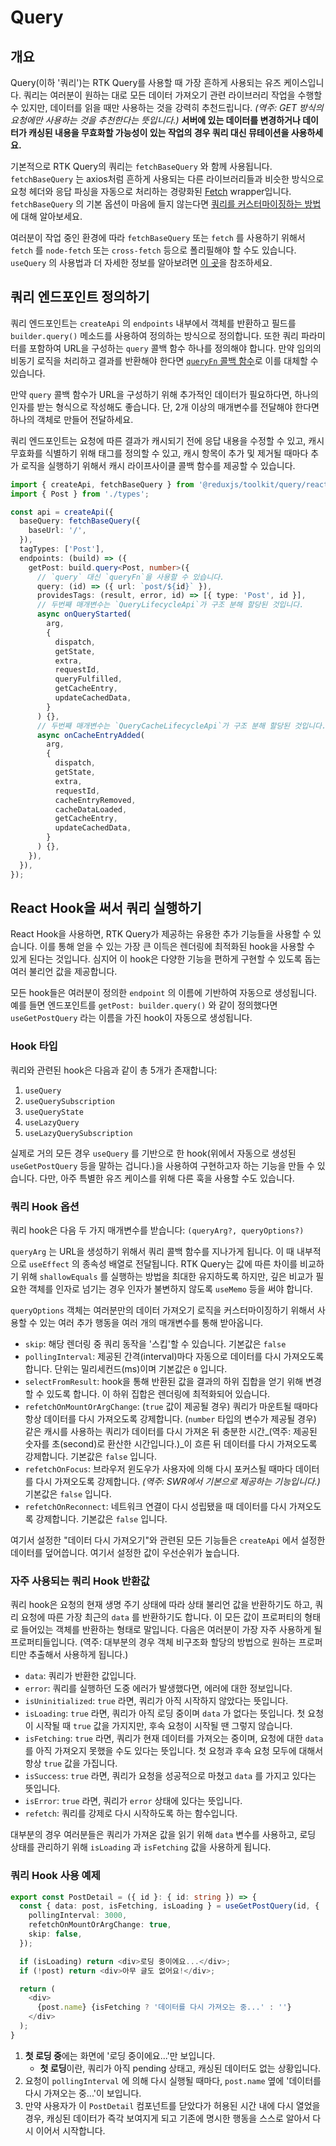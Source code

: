 # Query

## 개요

Query\(이하 '쿼리'\)는 RTK Query를 사용할 때 가장 흔하게 사용되는 유즈 케이스입니다. 쿼리는 여러분이 원하는 대로 모든 데이터 가져오기 관련 라이브러리 작업을 수행할 수 있지만, 데이터를 읽을 때만 사용하는 것을 강력히 추천드립니다. _\(역주: GET 방식의 요청에만 사용하는 것을 추천한다는 뜻입니다.\)_ **서버에 있는 데이터를 변경하거나 데이터가 캐싱된 내용을 무효화할 가능성이 있는 작업의 경우 쿼리 대신 뮤테이션을 사용하세요.**

기본적으로 RTK Query의 쿼리는 `fetchBaseQuery` 와 함께 사용됩니다. `fetchBaseQuery` 는 axios처럼 흔하게 사용되는 다른 라이브러리들과 비슷한 방식으로 요청 헤더와 응답 파싱을 자동으로 처리하는 경량화된 [Fetch](https://developer.mozilla.org/en-US/docs/Web/API/Fetch_API) wrapper입니다. `fetchBaseQuery` 의 기본 옵션이 마음에 들지 않는다면 [쿼리를 커스터마이징하는 방법](https://redux-toolkit.js.org/rtk-query/usage/customizing-queries)에 대해 알아보세요.

여러분이 작업 중인 환경에 따라 `fetchBaseQuery` 또는 `fetch` 를 사용하기 위해서 `fetch` 를 `node-fetch` 또는 `cross-fetch` 등으로 폴리필해야 할 수도 있습니다. `useQuery` 의 사용법과 더 자세한 정보를 알아보려면 [이 곳](https://redux-toolkit.js.org/rtk-query/api/created-api/hooks#usequery)을 참조하세요.

##  쿼리 엔드포인트 정의하기

쿼리 엔드포인트는 `createApi` 의 `endpoints` 내부에서 객체를 반환하고 필드를 `builder.query()` 메소드를 사용하여 정의하는 방식으로 정의합니다. 또한 쿼리 파라미터를 포함하여 URL을 구성하는 `query` 콜백 함수 하나를 정의해야 합니다. 만약 임의의 비동기 로직을 처리하고 결과를 반환해야 한다면 [`queryFn` 콜백 함수](https://redux-toolkit.js.org/rtk-query/usage/customizing-queries#customizing-queries-with-queryfn)로 이를 대체할 수 있습니다.

만약 `query` 콜백 함수가 URL을 구성하기 위해 추가적인 데이터가 필요하다면, 하나의 인자를 받는 형식으로 작성해도 좋습니다. 단, 2개 이상의 매개변수를 전달해야 한다면 하나의 객체로 만들어 전달하세요.

쿼리 엔드포인트는 요청에 따른 결과가 캐시되기 전에 응답 내용을 수정할 수 있고, 캐시 무효화를 식별하기 위해 태그를 정의할 수 있고, 캐시 항목이 추가 및 제거될 때마다 추가 로직을 실행하기 위해서 캐시 라이프사이클 콜백 함수를 제공할 수 있습니다.

```typescript
import { createApi, fetchBaseQuery } from '@reduxjs/toolkit/query/react';
import { Post } from './types';

const api = createApi({
  baseQuery: fetchBaseQuery({
    baseUrl: '/',
  }),
  tagTypes: ['Post'],
  endpoints: (build) => ({
    getPost: build.query<Post, number>({
      // `query` 대신 `queryFn`을 사용할 수 있습니다.
      query: (id) => ({ url: `post/${id}` }),
      providesTags: (result, error, id) => [{ type: 'Post', id }],
      // 두번째 매개변수는 `QueryLifecycleApi`가 구조 분해 할당된 것입니다.
      async onQueryStarted(
        arg,
        {
          dispatch,
          getState,
          extra,
          requestId,
          queryFulfilled,
          getCacheEntry,
          updateCachedData,
        }
      ) {},
      // 두번째 매개변수는 `QueryCacheLifecycleApi`가 구조 분해 할당된 것입니다.
      async onCacheEntryAdded(
        arg,
        {
          dispatch,
          getState,
          extra,
          requestId,
          cacheEntryRemoved,
          cacheDataLoaded,
          getCacheEntry,
          updateCachedData,
        }
      ) {},
    }),
  }),
});
```

## React Hook을 써서 쿼리 실행하기

React Hook을 사용하면, RTK Query가 제공하는 유용한 추가 기능들을 사용할 수 있습니다. 이를 통해 얻을 수 있는 가장 큰 이득은 렌더링에 최적화된 hook을 사용할 수 있게 된다는 것입니다. 심지어 이 hook은 다양한 기능을 편하게 구현할 수 있도록 돕는 여러 불리언 값을 제공합니다.

모든 hook들은 여러분이 정의한 `endpoint` 의 이름에 기반하여 자동으로 생성됩니다. 예를 들면 엔드포인트를 `getPost: builder.query()` 와 같이 정의했다면 `useGetPostQuery` 라는 이름을 가진 hook이 자동으로 생성됩니다.

### Hook 타입

쿼리와 관련된 hook은 다음과 같이 총 5개가 존재합니다:

1. `useQuery` 
2. `useQuerySubscription`
3. `useQueryState`
4. `useLazyQuery`
5. `useLazyQuerySubscription`

실제로 거의 모든 경우 `useQuery` 를 기반으로 한 hook\(위에서 자동으로 생성된 `useGetPostQuery` 등을 말하는 겁니다.\)을 사용하여 구현하고자 하는 기능을 만들 수 있습니다. 다만, 아주 특별한 유즈 케이스를 위해 다른 훅을 사용할 수도 있습니다.

### 쿼리 Hook 옵션

쿼리 hook은 다음 두 가지 매개변수를 받습니다: `(queryArg?, queryOptions?)`

`queryArg` 는 URL을 생성하기 위해서 쿼리 콜백 함수를 지나가게 됩니다. 이 때 내부적으로 `useEffect` 의 종속성 배열로 전달됩니다. RTK Query는 값에 따른 차이를 비교하기 위해 `shallowEquals` 를 실행하는 방법을 최대한 유지하도록 하지만, 깊은 비교가 필요한 객체를 인자로 넘기는 경우 인자가 불변하지 않도록 `useMemo` 등을 써야 합니다.

`queryOptions` 객체는 여러분만의 데이터 가져오기 로직을 커스터마이징하기 위해서 사용할 수 있는 여러 추가 행동을 여러 개의 매개변수를 통해 받아옵니다.

* `skip`: 해당 렌더링 중 쿼리 동작을 '스킵'할 수 있습니다. 기본값은 `false`
* `pollingInterval`: 제공된 간격\(interval\)마다 자동으로 데이터를 다시 가져오도록 합니다. 단위는 밀리세컨드\(ms\)이며 기본값은 `0` 입니다.
* `selectFromResult`: hook을 통해 반환된 값을 결과의 하위 집합을 얻기 위해 변경할 수 있도록 합니다. 이 하위 집합은 렌더링에 최적화되어 있습니다.
* `refetchOnMountOrArgChange`: \(`true` 값이 제공될 경우\) 쿼리가 마운트될 때마다 항상 데이터를 다시 가져오도록 강제합니다. \(`number` 타입의 변수가 제공될 경우\) 같은 캐시를 사용하는 쿼리가 데이터를 다시 가져온 뒤 충분한 시간_\(역주: 제공된 숫자를 초\(second\)로 환산한 시간입니다.\)_이 흐른 뒤 데이터를 다시 가져오도록 강제합니다. 기본값은 `false` 입니다.
* `refetchOnFocus`: 브라우저 윈도우가 사용자에 의해 다시 포커스될 때마다 데이터를 다시 가져오도록 강제합니다. _\(역주: SWR에서 기본으로 제공하는 기능입니다.\)_ 기본값은 `false` 입니다.
* `refetchOnReconnect`: 네트워크 연결이 다시 성립됐을 때 데이터를 다시 가져오도록 강제합니다. 기본값은 `false` 입니다.

여기서 설정한 "데이터 다시 가져오기"와 관련된 모든 기능들은 `createApi` 에서 설정한 데이터를 덮어씁니다. 여기서 설정한 값이 우선순위가 높습니다.

### 자주 사용되는 쿼리 Hook 반환값

쿼리 hook은 요청의 현재 생명 주기 상태에 따라 상태 불리언 값을 반환하기도 하고, 쿼리 요청에 따른 가장 최근의 `data` 를 반환하기도 합니다. 이 모든 값이 프로퍼티의 형태로 들어있는 객체를 반환하는 형태로 말입니다. 다음은 여러분이 가장 자주 사용하게 될 프로퍼티들입니다. \(역주: 대부분의 경우 객체 비구조화 할당의 방법으로 원하는 프로퍼티만 추출해서 사용하게 됩니다.\)

* `data`: 쿼리가 반환한 값입니다.
* `error`: 쿼리를 실행하던 도중 에러가 발생했다면, 에러에 대한 정보입니다.
* `isUninitialized`: `true` 라면, 쿼리가 아직 시작하지 않았다는 뜻입니다.
* `isLoading`: `true` 라면, 쿼리가 아직 로딩 중이며 `data` 가 없다는 뜻입니다. 첫 요청이 시작될 때 `true` 값을 가지지만, 후속 요청이 시작될 땐 그렇지 않습니다.
* `isFetching`: `true` 라면, 쿼리가 현재 데이터를 가져오는 중이며, 요청에 대한 `data` 를 아직 가져오지 못했을 수도 있다는 뜻입니다. 첫 요청과 후속 요청 모두에 대해서 항상 `true` 값을 가집니다.
* `isSuccess`: `true` 라면, 쿼리가 요청을 성공적으로 마쳤고 `data` 를 가지고 있다는 뜻입니다.
* `isError`: `true` 라면, 쿼리가 `error` 상태에 있다는 뜻입니다.
* `refetch`: 쿼리를 강제로 다시 시작하도록 하는 함수입니다.

대부분의 경우 여러분들은 쿼리가 가져온 값을 읽기 위해 `data` 변수를 사용하고, 로딩 상태를 관리하기 위해 `isLoading` 과 `isFetching` 값을 사용하게 됩니다.

### 쿼리 Hook 사용 예제

```typescript
export const PostDetail = ({ id }: { id: string }) => {
  const { data: post, isFetching, isLoading } = useGetPostQuery(id, {
    pollingInterval: 3000,
    refetchOnMountOrArgChange: true,
    skip: false,
  });

  if (isLoading) return <div>로딩 중이에요...</div>;
  if (!post) return <div>아무 글도 없어요!</div>;

  return (
    <div>
      {post.name} {isFetching ? '데이터를 다시 가져오는 중...' : ''}
    </div>
  );
}
```

1. **첫 로딩 중**에는 화면에 '로딩 중이에요...'만 보입니다.
   * **첫 로딩**이란, 쿼리가 아직 pending 상태고, 캐싱된 데이터도 없는 상황입니다.
2. 요청이 `pollingInterval` 에 의해 다시 실행될 때마다, `post.name` 옆에 '데이터를 다시 가져오는 중...'이 보입니다.
3. 만약 사용자가 이 `PostDetail` 컴포넌트를 닫았다가 허용된 시간 내에 다시 열었을 경우, 캐싱된 데이터가 즉각 보여지게 되고 기존에 명시한 행동을 스스로 알아서 다시 이어서 시작합니다.

